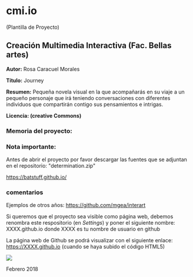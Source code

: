 # cmi.io  

(Plantilla de Proyecto) 

## Creación Multimedia Interactiva (Fac. Bellas artes)

**Autor:** Rosa Caracuel Morales

**Título:** Journey

**Resumen:** Pequeña novela visual en la que acompañarás en su viaje a un pequeño personaje que irá teniendo conversaciones con diferentes individuos que compartirán contigo sus pensamientos e intrigas.

**Licencia: (creative Commons)**


### Memoria del proyecto:

### Nota importante: 
Antes de abrir el proyecto por favor descargar las fuentes que se adjuntan en el repositorio: "determination.zip"

https://batstuff.github.io/






### comentarios

Ejemplos de otros años: https://github.com/mgea/interart 

Si queremos que el proyecto sea visible como página web, debemos renombra este respositorio (en *Settings*) y poner el siguiente nombre: XXXX.github.io  donde XXXX es tu nombre de usuario en github

La página web de Github se podrá visualizar con el siguiente enlace: https://XXXX.github.io (cuando se haya subido el código HTML5) 


![](https://upload.wikimedia.org/wikipedia/commons/thumb/6/62/CC-BY-SA-Andere_Wikis_%28v%29.svg/200px-CC-BY-SA-Andere_Wikis_%28v%29.svg.png)



Febrero 2018
